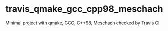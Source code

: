 # travis_qmake_gcc_cpp98_meschach
Minimal project with qmake, GCC, C++98, Meschach checked by Travis CI
